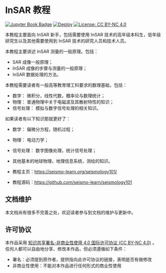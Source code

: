 # InSAR 教程

[![Jupyter Book Badge](https://jupyterbook.org/badge.svg)](https://kanglcn.github.io/seismology101/)
[![Deploy](https://github.com/kanglcn/insar101/actions/workflows/deploy.yml/badge.svg)](https://github.com/kanglcn/insar101/actions/workflows/deploy.yml)
[![License: CC BY-NC 4.0](https://img.shields.io/badge/License-CC%20BY--NC%204.0-blue.svg)](https://creativecommons.org/licenses/by-nc/4.0/deed.zh)

本教程主要面向 InSAR 新手，包括需要使用 InSAR 技术的高年级本科生，低年级研究生以及其他需要使用到 InSAR 技术的研究人员和技术人员。

本教程主要讲述 InSAR 测量的一般原理。包括：

- SAR 成像一般原理；
- InSAR 成像的步骤与测量的一般原理；
- InSAR 数据处理的方法。

本教程需要读者有一般高等教育理工科要求的数理基础，包括：

- 数学： 微积分，线性代数，概率论与数理统计；
- 物理： 普通物理中关于电磁波及其散射特性的知识；
- 信号处理： 模拟与数字信号处理的相关知识。

如果读者有以下知识那就更好了：

- 数学： 偏微分方程，随机过程；
- 物理： 电动力学；
- 信号处理： 数字图像处理，统计信号处理；
- 其他基本的地球物理，地理信息系统，测绘的知识。

- 教程主页：https://seismo-learn.org/seismology101/
- 教程源码：https://github.com/seismo-learn/seismology101

## 文档维护

本文档尚有很多不完善之处，欢迎读者参与到文档的维护与更新中。

## 许可协议

本作品采用 [知识共享署名-非商业性使用 4.0 国际许可协议 (CC BY-NC 4.0)](https://creativecommons.org/licenses/by-nc/4.0/deed.zh) 。
任何人都可以自由地分享、修改本作品，但必须遵循如下条件：

- 署名：必须提到原作者，提供指向此许可协议的链接，表明是否有做修改
- 非商业性使用：不能对本作品进行任何形式的商业性使用
